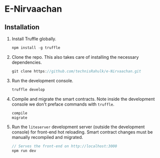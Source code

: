 # E-Nirvaachan

## Installation

1. Install Truffle globally.
    ```javascript
    npm install -g truffle
    ```

2. Clone the repo. This also takes care of installing the necessary dependencies.
    ```javascript
    git clone https://github.com/technisRahulk/e-Nirvaachan.git
    ```

3. Run the development console.
    ```javascript
    truffle develop
    ```

4. Compile and migrate the smart contracts. Note inside the development console we don't preface commands with `truffle`.
    ```javascript
    compile
    migrate
    ```

5. Run the `liteserver` development server (outside the development console) for front-end hot reloading. Smart contract changes must be manually recompiled and migrated.
    ```javascript
    // Serves the front-end on http://localhost:3000
    npm run dev
    ```